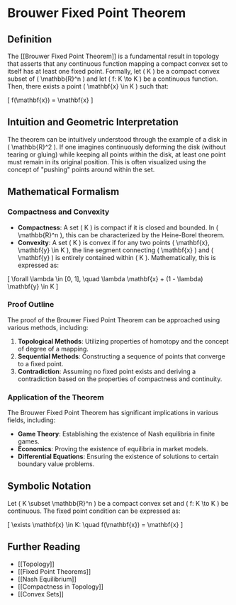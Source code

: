
# Brouwer Fixed Point Theorem

## Definition
The [[Brouwer Fixed Point Theorem]] is a fundamental result in topology that asserts that any continuous function mapping a compact convex set to itself has at least one fixed point. Formally, let \( K \) be a compact convex subset of \( \mathbb{R}^n \) and let \( f: K \to K \) be a continuous function. Then, there exists a point \( \mathbf{x} \in K \) such that:

\[
f(\mathbf{x}) = \mathbf{x}
\]

## Intuition and Geometric Interpretation
The theorem can be intuitively understood through the example of a disk in \( \mathbb{R}^2 \). If one imagines continuously deforming the disk (without tearing or gluing) while keeping all points within the disk, at least one point must remain in its original position. This is often visualized using the concept of "pushing" points around within the set.

## Mathematical Formalism
### Compactness and Convexity
- **Compactness**: A set \( K \) is compact if it is closed and bounded. In \( \mathbb{R}^n \), this can be characterized by the Heine-Borel theorem.
- **Convexity**: A set \( K \) is convex if for any two points \( \mathbf{x}, \mathbf{y} \in K \), the line segment connecting \( \mathbf{x} \) and \( \mathbf{y} \) is entirely contained within \( K \). Mathematically, this is expressed as:

\[
\forall \lambda \in [0, 1], \quad \lambda \mathbf{x} + (1 - \lambda) \mathbf{y} \in K
\]

### Proof Outline
The proof of the Brouwer Fixed Point Theorem can be approached using various methods, including:

1. **Topological Methods**: Utilizing properties of homotopy and the concept of degree of a mapping.
2. **Sequential Methods**: Constructing a sequence of points that converge to a fixed point.
3. **Contradiction**: Assuming no fixed point exists and deriving a contradiction based on the properties of compactness and continuity.

### Application of the Theorem
The Brouwer Fixed Point Theorem has significant implications in various fields, including:

- **Game Theory**: Establishing the existence of Nash equilibria in finite games.
- **Economics**: Proving the existence of equilibria in market models.
- **Differential Equations**: Ensuring the existence of solutions to certain boundary value problems.

## Symbolic Notation
Let \( K \subset \mathbb{R}^n \) be a compact convex set and \( f: K \to K \) be continuous. The fixed point condition can be expressed as:

\[
\exists \mathbf{x} \in K: \quad f(\mathbf{x}) = \mathbf{x}
\]

## Further Reading
- [[Topology]]
- [[Fixed Point Theorems]]
- [[Nash Equilibrium]]
- [[Compactness in Topology]]
- [[Convex Sets]]
